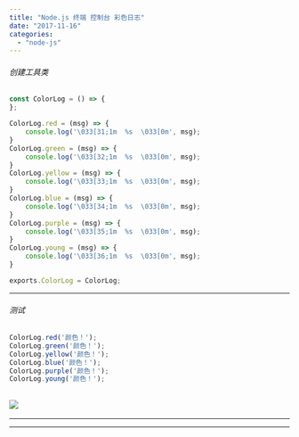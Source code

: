 ```yaml
---
title: "Node.js 终端 控制台 彩色日志"
date: "2017-11-16"
categories: 
  - "node-js"
---
```


###### 创建工具类

```javascript
const ColorLog = () => {
};

ColorLog.red = (msg) => {
    console.log('\033[31;1m  %s  \033[0m', msg);
}
ColorLog.green = (msg) => {
    console.log('\033[32;1m  %s  \033[0m', msg);
}
ColorLog.yellow = (msg) => {
    console.log('\033[33;1m  %s  \033[0m', msg);
}
ColorLog.blue = (msg) => {
    console.log('\033[34;1m  %s  \033[0m', msg);
}
ColorLog.purple = (msg) => {
    console.log('\033[35;1m  %s  \033[0m', msg);
}
ColorLog.young = (msg) => {
    console.log('\033[36;1m  %s  \033[0m', msg);
}

exports.ColorLog = ColorLog;

```

* * *

###### 测试

```javascript
ColorLog.red('颜色！');
ColorLog.green('颜色！');
ColorLog.yellow('颜色！');
ColorLog.blue('颜色！');
ColorLog.purple('颜色！');
ColorLog.young('颜色！');
```

## ![](http://qiniu.dev-share.top/color.png)

* * *

* * *
